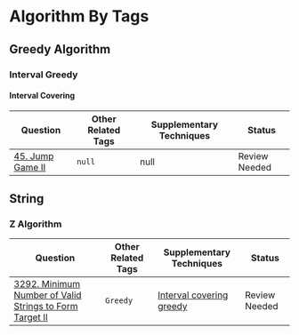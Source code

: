 # Algorithm By Tags

## Greedy Algorithm
### Interval Greedy
#### Interval Covering
| Question                                  | Other Related Tags         |    Supplementary Techniques   |  Status   |
|-------------------------------------------|----------------------------|-------------------------------|-----------|
| [45. Jump Game II](https://leetcode.com/problems/jump-game-ii/description/)  | `null`    |  null |  Review Needed |

## String
### Z Algorithm
| Question                                  | Other Related Tags         |    Supplementary Techniques   |  Status   |
|-------------------------------------------|----------------------------|-------------------------------|-----------|
| [3292. Minimum Number of Valid Strings to Form Target II](https://leetcode.com/problems/minimum-number-of-valid-strings-to-form-target-ii/description/)  | `Greedy`    | [Interval covering greedy](#interval-covering)  | Review Needed |
